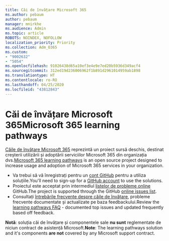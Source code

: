 ```yaml
---
title: Căi de învățare Microsoft 365
ms.author: pebaum
author: pebaum
manager: mnirkhe
ms.audience: Admin
ms.topic: article
ROBOTS: NOINDEX, NOFOLLOW
localization_priority: Priority
ms.collection: Adm_O365
ms.custom:
- "9002632"
- "5054"
ms.openlocfilehash: 91026438d65a10ef3e4e9e7ed20b5936d349acf4
ms.sourcegitcommit: 312ed19d236006962f1b891d2961014959ab1898
ms.translationtype: HT
ms.contentlocale: ro-RO
ms.lasthandoff: 04/25/2020
ms.locfileid: "43812843"
---
```

# <a name="microsoft-365-learning-pathways"></a><span data-ttu-id="c5fbc-102">Căi de învățare Microsoft 365</span><span class="sxs-lookup"><span data-stu-id="c5fbc-102">Microsoft 365 learning pathways</span></span>

<span data-ttu-id="c5fbc-103">[Căile de învățare Microsoft 365](https://docs.microsoft.com/office365/customlearning/) reprezintă un proiect sursă deschis, destinat creșterii utilizării și adoptării serviciilor Microsoft 365 din organizația dvs.</span><span class="sxs-lookup"><span data-stu-id="c5fbc-103">[Microsoft 365 learning pathways](https://docs.microsoft.com/office365/customlearning/) is an open source project designed to increase usage and adoption of Microsoft 365 services in your organization.</span></span>

- <span data-ttu-id="c5fbc-104">Va trebui să vă înregistrați pentru un [cont GitHub](http://aka.ms/joingithub) pentru a utiliza soluțiile.</span><span class="sxs-lookup"><span data-stu-id="c5fbc-104">You'll need to sign-up for a [GitHub account](http://aka.ms/joingithub) to use the solutions.</span></span>
- <span data-ttu-id="c5fbc-105">Proiectul este acceptat prin intermediul [listelor de probleme online](https://aka.ms/CustomLearningHelp) GitHub.</span><span class="sxs-lookup"><span data-stu-id="c5fbc-105">The project is supported through the GitHub [online issues list](https://aka.ms/CustomLearningHelp).</span></span>
- <span data-ttu-id="c5fbc-106">Consultați [întrebările frecvente despre căile de învățare](https://docs.microsoft.com/office365/customlearning/faq), probleme frecvente documentate și actualizate pe baza feedbackului.</span><span class="sxs-lookup"><span data-stu-id="c5fbc-106">Review the [learning pathways FAQ](https://docs.microsoft.com/office365/customlearning/faq) - documented top issues and updated frequently based off feedback.</span></span>

<span data-ttu-id="c5fbc-107">**Notă**: soluția căi de învățare și componentele sale **nu sunt** reglementate de niciun contract de asistență Microsoft.</span><span class="sxs-lookup"><span data-stu-id="c5fbc-107">**Note**: The learning pathways solution and it's components **are not** covered by any Microsoft support contract.</span></span>
